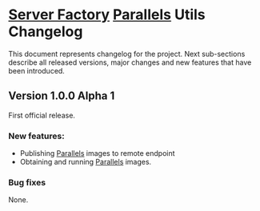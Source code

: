 # [Server Factory](https://github.com/milos85vasic/Server-Factory) [Parallels](https://www.parallels.com/) Utils Changelog

This document represents changelog for the project. Next sub-sections describe
all released versions, major changes and new features that have been introduced.

## Version 1.0.0 Alpha 1

First official release.

### New features:
   
- Publishing [Parallels](https://www.parallels.com/) images to remote endpoint
- Obtaining and running [Parallels](https://www.parallels.com/) images.

### Bug fixes

None.
